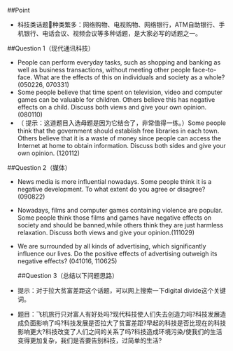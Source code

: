 \#\#Point

* 科技类话题种类繁多：网络购物、电视购物、网络银行，ATM自助银行、手机银行、电话会议、视频会议等多种话题，是大家必写的话题之一。

\#\#Question 1（现代通讯科技）

* People can perform everyday tasks, such as shopping and banking as well as business transactions, without meeting other people face-to-face. What are the effects of this on individuals and society as a whole? \(050226, 070331\)
* Some people believe that time spent on television, video and computer games can be valuable for children. Others believe this has negative effects on a child. Discuss both views and give your own opinion. \(080110\)
* （ 提示：这道题目入选母题是因为它结合了，非常值得一练。）Some people think that the government should establish free libraries in each town. Others believe that it is a waste of money since people can access the Internet at home to obtain information. Discuss both sides and give your own opinion. \(120112\)

\#\#Question 2（媒体）

* News media is more influential nowadays. Some people think it is a negative development. To what extent do you agree or disagree? \(090822\)
* Nowadays, films and computer games containing violence are popular. Some people think those films and games have negative effects on society and should be banned,while others think they are just harmless relaxation. Discuss both views and give your opinion.\(111029\)

* We are surrounded by all kinds of advertising, which significantly influence our lives. Do the positive effects of advertising outweigh its negative effects? \(041016, 110625\)

  \#\#Question 3（总结以下问题思路）

* 提示：对于拉大贫富差距这个话题，可以网上搜索一下digital divide这个关键词。

* 题目：飞机旅行只对富人有好处吗?现代科技使人们失去创造力吗?科技发展造成负面影响了吗?科技发展是否拉大了贫富差距?早起的科技是否比现在的科技影响更大?科技改变了人们之间的关系了吗?科技造成环境污染\/使我们的生活变得更加复杂，我们是否要告别科技，过简单的生活?


